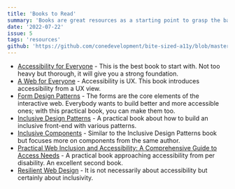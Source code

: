 ```yaml
---
title: 'Books to Read'
summary: 'Books are great resources as a starting point to grasp the basics of a11y (accessibility).'
date: '2022-07-22'
issue: 5
tags: 'resources'
github: 'https://github.com/conedevelopment/bite-sized-a11y/blob/master/src/posts/books-to-read.md'
---
```


- [Accessibility for Everyone](https://abookapart.com/products/accessibility-for-everyone) - This is the best book to start with. Not too heavy but thorough, it will give you a strong foundation.
- [A Web for Everyone](https://rosenfeldmedia.com/books/a-web-for-everyone/) - Accessibility is UX. This book introduces accessibility from a UX view.
- [Form Design Patterns](https://www.smashingmagazine.com/printed-books/form-design-patterns/) - The forms are the core elements of the interactive web. Everybody wants to build better and more accessible ones; with this practical book, you can make them too.
- [Inclusive Design Patterns](https://www.smashingmagazine.com/printed-books/inclusive-front-end-design-patterns/) - A practical book about how to build an inclusive front-end with various patterns.
- [Inclusive Components](http://book.inclusive-components.design/) - Similar to the Inclusive Design Patterns book but focuses more on components from the same author.
- [Practical Web Inclusion and Accessibility: A Comprehensive Guide to Access Needs](https://inclusive.guide/) - A practical book approaching accessibility from per disability. An excellent second book.
- [Resilient Web Design](https://resilientwebdesign.com/) - It is not necessarily about accessibility but certainly about inclusivity.
